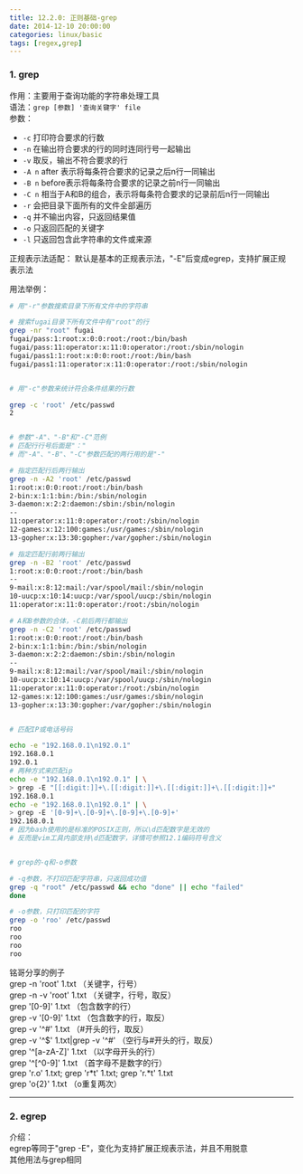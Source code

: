 ```yaml
---
title: 12.2.0: 正则基础-grep
date: 2014-12-10 20:00:00
categories: linux/basic
tags: [regex,grep]
---
```


### 1. grep
作用：主要用于查询功能的字符串处理工具  
语法：`grep [参数] '查询关键字' file`  
参数：
- `-c` 打印符合要求的行数
- `-n` 在输出符合要求的行的同时连同行号一起输出
- `-v` 取反，输出不符合要求的行
- `-A n` after 表示将每条符合要求的记录之后n行一同输出
- `-B n` before表示将每条符合要求的记录之前n行一同输出  
- `-C n` 相当于A和B的组合，表示将每条符合要求的记录前后n行一同输出
- `-r` 会把目录下面所有的文件全部遍历
- `-q` 并不输出内容，只返回结果值
- `-o` 只返回匹配的关键字
- `-l` 只返回包含此字符串的文件或来源

正规表示法适配：
默认是基本的正规表示法，"-E"后变成egrep，支持扩展正规表示法

用法举例：

``` bash
# 用"-r"参数搜索目录下所有文件中的字符串

# 搜索fugai目录下所有文件中有"root"的行
grep -nr "root" fugai
fugai/pass:1:root:x:0:0:root:/root:/bin/bash
fugai/pass:11:operator:x:11:0:operator:/root:/sbin/nologin
fugai/pass1:1:root:x:0:0:root:/root:/bin/bash
fugai/pass1:11:operator:x:11:0:operator:/root:/sbin/nologin


# 用"-c"参数来统计符合条件结果的行数

grep -c 'root' /etc/passwd
2


# 参数"-A"、"-B"和"-C"范例
# 匹配行行号后面是"："
# 而"-A"、"-B"、"-C"参数匹配的两行用的是"-"

# 指定匹配行后两行输出
grep -n -A2 'root' /etc/passwd
1:root:x:0:0:root:/root:/bin/bash
2-bin:x:1:1:bin:/bin:/sbin/nologin
3-daemon:x:2:2:daemon:/sbin:/sbin/nologin
--
11:operator:x:11:0:operator:/root:/sbin/nologin
12-games:x:12:100:games:/usr/games:/sbin/nologin
13-gopher:x:13:30:gopher:/var/gopher:/sbin/nologin

# 指定匹配行前两行输出
grep -n -B2 'root' /etc/passwd
1:root:x:0:0:root:/root:/bin/bash
--
9-mail:x:8:12:mail:/var/spool/mail:/sbin/nologin
10-uucp:x:10:14:uucp:/var/spool/uucp:/sbin/nologin
11:operator:x:11:0:operator:/root:/sbin/nologin

# A和B参数的合体，-C前后两行都输出
grep -n -C2 'root' /etc/passwd
1:root:x:0:0:root:/root:/bin/bash
2-bin:x:1:1:bin:/bin:/sbin/nologin
3-daemon:x:2:2:daemon:/sbin:/sbin/nologin
--
9-mail:x:8:12:mail:/var/spool/mail:/sbin/nologin
10-uucp:x:10:14:uucp:/var/spool/uucp:/sbin/nologin
11:operator:x:11:0:operator:/root:/sbin/nologin
12-games:x:12:100:games:/usr/games:/sbin/nologin
13-gopher:x:13:30:gopher:/var/gopher:/sbin/nologin


# 匹配IP或电话号码

echo -e "192.168.0.1\n192.0.1"
192.168.0.1
192.0.1
# 两种方式来匹配ip
echo -e "192.168.0.1\n192.0.1" | \
> grep -E "[[:digit:]]+\.[[:digit:]]+\.[[:digit:]]+\.[[:digit:]]+"
192.168.0.1
echo -e "192.168.0.1\n192.0.1" | \
> grep -E '[0-9]+\.[0-9]+\.[0-9]+\.[0-9]+'
192.168.0.1
# 因为bash使用的是标准的POSIX正则，所以\d匹配数字是无效的
# 反而是vim工具内部支持\d匹配数字，详情可参照12.1编码符号含义


# grep的-q和-o参数

# -q参数，不打印匹配字符串，只返回成功值
grep -q "root" /etc/passwd && echo "done" || echo "failed"
done

# -o参数，只打印匹配的字符
grep -o 'roo' /etc/passwd
roo
roo
roo
roo
```
铭哥分享的例子  
grep -n 'root' 1.txt     （关键字，行号）  
grep -n -v 'root' 1.txt （关键字，行号，取反）  
grep '[0-9]' 1.txt         （包含数字的行）  
grep -v '[0-9]' 1.txt     （包含数字的行，取反）  
grep -v '^#' 1.txt        （#开头的行，取反）  
grep -v '^$' 1.txt|grep -v '^#'       （空行与#开头的行，取反）  
grep '^[a-zA-Z]' 1.txt                    （以字母开头的行）  
grep '^[^0-9]' 1.txt                       （首字母不是数字的行）  
grep 'r.o' 1.txt; grep 'r*t' 1.txt; grep 'r.*t' 1.txt      
grep 'o\{2\}' 1.txt        （o重复两次）  

---

### 2. egrep
介绍：  
egrep等同于"grep -E"，变化为支持扩展正规表示法，并且不用脱意  
其他用法与grep相同  
